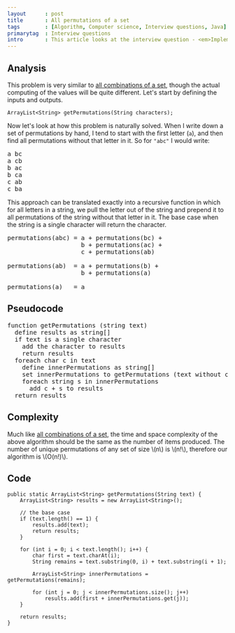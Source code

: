 ```yaml
---
layout      : post
title       : All permutations of a set
tags        : [Algorithm, Computer science, Interview questions, Java]
primarytag  : Interview questions
intro       : This article looks at the interview question - <em>Implement a function that gets all possible <em>permutations</em> (or orderings) of the characters in a string. For example for the input string <code>"abc"</code>, the output will be <code>"abc"</code>, <code>"acb"</code>, <code>"bac"</code>, <code>"bca"</code>, <code>"cab"</code> and <code>"cba"</code>.</em>
---
```


## Analysis

This problem is very similar to [all combinations of a set][1], though the actual computing of the values will be quite different. Let's start by defining the inputs and outputs.

<!--prettify lang=java-->
    ArrayList<String> getPermutations(String characters);

Now let's look at how this problem is naturally solved. When I write down a set of permutations by hand, I tend to start with the first letter (`a`), and then find all permutations without that letter in it. So for `"abc"` I would write:

<pre>
a bc
a cb
b ac
b ca
c ab
c ba
</pre>

This approach can be translated exactly into a recursive function in which for all letters in a string, we pull the letter out of the string and prepend it to all permutations of the string without that letter in it. The base case when the string is a single character will return the character.

<pre>
permutations(abc) = a + permutations(bc) +
                    b + permutations(ac) +
                    c + permutations(ab)

permutations(ab)  = a + permutations(b) +
                    b + permutations(a)

permutations(a)   = a
</pre>



## Pseudocode

<pre>
function getPermutations (string text)
  define results as string[]
  if text is a single character
    add the character to results
    return results
  foreach char c in text
    define innerPermutations as string[]
    set innerPermutations to getPermutations (text without c)
    foreach string s in innerPermutations
      add c + s to results
  return results
</pre>



## Complexity

Much like [all combinations of a set][1], the time and space complexity of the above algorithm should be the same as the number of items produced. The number of unique permutations of any set of size \\(n\\) is \\(n!\\), therefore our algorithm is \\(O(n!)\\).



## Code

<!--prettify lang=java-->
    public static ArrayList<String> getPermutations(String text) {
        ArrayList<String> results = new ArrayList<String>();

        // the base case
        if (text.length() == 1) {
            results.add(text);
            return results;
        }
        
        for (int i = 0; i < text.length(); i++) {
            char first = text.charAt(i);
            String remains = text.substring(0, i) + text.substring(i + 1);
            
            ArrayList<String> innerPermutations = getPermutations(remains);
            
            for (int j = 0; j < innerPermutations.size(); j++)
                results.add(first + innerPermutations.get(j));
        }
        
        return results;
    }

[1]: {{site.baseurl}}/2013/06/algorithm-all-combinations-of-set.html